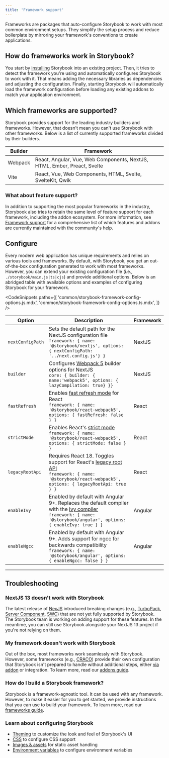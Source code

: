 ```yaml
---
title: 'Framework support'
---
```


Frameworks are packages that auto-configure Storybook to work with most common environment setups. They simplify the setup process and reduce boilerplate by mirroring your framework's conventions to create applications.

## How do frameworks work in Storybook?

You start by [installing](../get-started/install.md) Storybook into an existing project. Then, it tries to detect the framework you're using and automatically configures Storybook to work with it. That means adding the necessary libraries as dependencies and adjusting the configuration. Finally, starting Storybook will automatically load the framework configuration before loading any existing addons to match your application environment.

## Which frameworks are supported?

Storybook provides support for the leading industry builders and frameworks. However, that doesn't mean you can't use Storybook with other frameworks. Below is a list of currently supported frameworks divided by their builders.

| Builder | Framework                                                                |
| ------- | ------------------------------------------------------------------------ |
| Webpack | React, Angular, Vue, Web Components, NextJS, HTML, Ember, Preact, Svelte |
| Vite    | React, Vue, Web Components, HTML, Svelte, SvelteKit, Qwik                |

### What about feature support?

In addition to supporting the most popular frameworks in the industry, Storybook also tries to retain the same level of feature support for each framework, including the addon ecosystem. For more information, see [Framework support](./frameworks-feature-support.md) for a comprehensive list of which features and addons are currently maintained with the community's help.

## Configure

Every modern web application has unique requirements and relies on various tools and frameworks. By default, with Storybook, you get an out-of-the-box configuration generated to work with most frameworks. However, you can extend your existing configuration file (i.e., `./storybook/main.js|ts|cjs`) and provide additional options. Below is an abridged table with available options and examples of configuring Storybook for your framework.

<!-- prettier-ignore-start -->

<CodeSnippets
  paths={[
    'common/storybook-framework-config-options.js.mdx',
    'common/storybook-framework-config-options.ts.mdx',
  ]}
/>

<!-- prettier-ignore-end -->

| Option           | Description                                                                                                                                                                                                                                                 | Framework |
| ---------------- | ----------------------------------------------------------------------------------------------------------------------------------------------------------------------------------------------------------------------------------------------------------- | --------- |
| `nextConfigPath` | Sets the default path for the NextJS configuration file<br/>`framework: { name: '@storybook/nextjs', options: { nextConfigPath: '../next.config.js'} }`                                                                                                     | NextJS    |
| `builder`        | Configures [Webpack 5](../builders/webpack.md) builder options for NextJS<br/> `core: { builder: { name:'webpack5', options: { lazyCompilation: true} }}`                                                                                                   | NextJS    |
| `fastRefresh`    | Enables [fast refresh mode](https://www.npmjs.com/package/react-refresh) for React<br/>`framework: { name: '@storybook/react-webpack5', options: { fastRefresh: false } }`                                                                                  | React     |
| `strictMode`     | Enables React's [strict mode](https://reactjs.org/docs/strict-mode.html)<br/>`framework: { name: '@storybook/react-webpack5', options: { strictMode: false } }`                                                                                             | React     |
| `legacyRootApi`  | Requires React 18. Toggles support for React's [legacy root API](https://reactjs.org/blog/2022/03/08/react-18-upgrade-guide.html#updates-to-client-rendering-apis)<br/>`framework: { name: '@storybook/react-webpack5', options: { legacyRootApi: true } }` | React     |
| `enableIvy`      | Enabled by default with Angular 9+. Replaces the default compiler with the [Ivy compiler](https://docs.angular.lat/guide/ivy)<br/>`framework: { name: '@storybook/angular', options: { enableIvy: true } }`                                                 | Angular   |
| `enableNgcc`     | Enabled by default with Angular 9+. Adds support for ngcc for backwards compatibility<br/>`framework: { name: '@storybook/angular', options: { enableNgcc: false } }`                                                                                       | Angular   |

---

## Troubleshooting

### NextJS 13 doesn't work with Storybook

The latest release of [NexJS](https://nextjs.org/) introduced breaking changes (e.g., [TurboPack](https://turbo.build/pack), [Server Component](https://nextjs.org/docs/advanced-features/react-18/server-components), [SWC](https://nextjs.org/docs/advanced-features/compiler#why-swc)) that are not yet fully supported by Storybook. The Storybook team is working on adding support for these features. In the meantime, you can still use Storybook alongside your NextJS 13 project if you're not relying on them.

### My framework doesn't work with Storybook

Out of the box, most frameworks work seamlessly with Storybook. However, some frameworks (e.g., [CRACO](https://craco.js.org/)) provide their own configuration that Storybook isn't prepared to handle without additional steps, either [via addon](../addons/writing-presets.md) or integration. To learn more, read our [addons guide](../addons/introduction.md).

### How do I build a Storybook framework?

Storybook is a framework-agnostic tool. It can be used with any framework. However, to make it easier for you to get started, we provide instructions that you can use to build your framework. To learn more, read our [frameworks guide](../contribute/framework.md).

### Learn about configuring Storybook

- [Theming](./theming.md) to customize the look and feel of Storybook's UI
- [CSS](./styling-and-css.md) to configure CSS support
- [Images & assets](./images-and-assets.md) for static asset handling
- [Environment variables](./environment-variables.md) to configure environment variables
